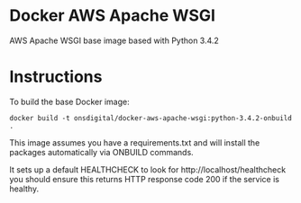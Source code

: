 # Docker AWS Apache WSGI
AWS Apache WSGI base image based with Python 3.4.2

# Instructions
To build the base Docker image:

```
docker build -t onsdigital/docker-aws-apache-wsgi:python-3.4.2-onbuild .
```

This image assumes you have a requirements.txt and will install the
packages automatically via ONBUILD commands.

It sets up a default HEALTHCHECK to look for http://localhost/healthcheck you
should ensure this returns HTTP response code 200 if the service is healthy.
